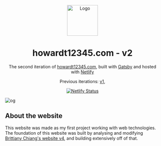 <div align="center">
  <img alt="Logo" src="https://raw.githubusercontent.com/howardt12345/website-v2/blob/master/src/images/logo.png" width="100" />
</div>
<h1 align="center">
  howardt12345.com - v2
</h1>
</h1>
<p align="center">
  The second iteration of <a href="https://howardt12345.com" target="_blank">howardt12345.com</a>, built with <a href="https://www.gatsbyjs.org/" target="_blank">Gatsby</a> and hosted with <a href="https://www.netlify.com/" target="_blank">Netlify</a>
</p>
<p align="center">
  Previous iterations:
  <a href="https://github.com/howardt12345/website-v1" target="_blank">v1</a>,
</p>
<p align="center">
  <a href="https://app.netlify.com/sites/v2-howardt12345/deploys" target="_blank">
    <img src="https://api.netlify.com/api/v1/badges/cbfaf310-3712-4951-9795-1bfc5c4e4281/deploy-status" alt="Netlify Status" />
  </a>
</p>

![og](https://raw.githubusercontent.com/howardt12345/website-v2/blob/master/src/images/og.png)

## About the website

This website was made as my first project working with web technologies. The foundation of this website was built by analysing and modifying <a href="https://github.com/bchiang7/v4" target="_blank" rel="nofollow noopener noreferrer">Brittiany Chiang's website v4</a>, and building extensively off of that. 
